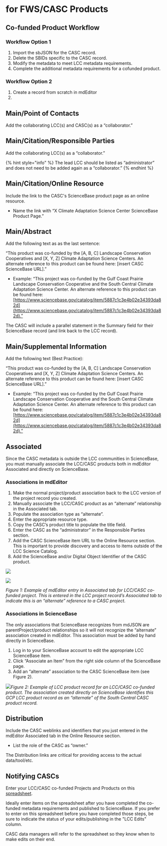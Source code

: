 # for FWS/CASC Products

## 

## Co-funded Product Workflow

### Workflow Option 1

1. Import the sbJSON for the CASC record.
2. Delete the SBIDs specific to the CASC record.
3. Modify the metadata to meet LCC metadata requirements.
4. Complete the additional metadata requirements for a cofunded product.

### Workflow Option 2

1. Create a record from scratch in mdEditor
2. 
## Main/Point of Contacts

Add the collaborating LCC\(s\) and CASC\(s\) as a “collaborator.”

## Main/Citation/Responsible Parties

Add the collaborating LCC\(s\) as a “collaborator.”

{% hint style="info" %}
The lead LCC should be listed as “administrator” and does not need to be added again as a “collaborator.”
{% endhint %}

## Main/Citation/Online Resource

Include the link to the CASC's ScienceBase product page as an online resource.

* Name the link with “X Climate Adaptation Science Center ScienceBase Product Page.”

## Main/Abstract

Add the following text as as the last sentence:

“This product was co-funded by the \[A, B, C\] Landscape Conservation Cooperatives and \[X, Y, Z\] Climate Adaptation Science Centers. An alternate reference to this product can be found here: \[insert CASC ScienceBase URL\].”

* Example: “This project was co-funded by the Gulf Coast Prairie Landscape Conservation Cooperative and the South Central Climate Adaptation Science Center. An alternate reference to this product can be found here: [https://www.sciencebase.gov/catalog/item/5887c1c3e4b02e34393da82d](https://www.sciencebase.gov/catalog/item/5887c1c3e4b02e34393da82d).”

The CASC will include a parallel statement in the Summary field for their ScienceBase record \(and link back to the LCC record\).

## Main/Supplemental Information

Add the following text \(Best Practice\):

“This product was co-funded by the \[A, B, C\] Landscape Conservation Cooperatives and \[X, Y, Z\] Climate Adaptation Science Centers. An alternate reference to this product can be found here: \[insert CASC ScienceBase URL\].”

* Example: “This project was co-funded by the Gulf Coast Prairie Landscape Conservation Cooperative and the South Central Climate Adaptation Science Center. An alternate reference to this product can be found here: [https://www.sciencebase.gov/catalog/item/5887c1c3e4b02e34393da82d](https://www.sciencebase.gov/catalog/item/5887c1c3e4b02e34393da82d).”

## Associated

Since the CASC metadata is outside the LCC communities in ScienceBase, you must manually associate the LCC/CASC products both in mdEditor Associated and directly on ScienceBase.

### Associations in mdEditor

1. Make the normal project/product association back to the LCC version of the project record you created.
2. Manually associate the LCC/CASC product as an “alternate” relationship in the Associated tab.
3. Populate the association type as “alternate”.
4. Enter the appropriate resource type.
5. Copy the CASC’s product title to populate the title field.
6. Enter the CASC as the “administrator” in the Responsible Parties section.
7. Add the CASC ScienceBase item URL to the Online Resource section. This is important to provide discovery and access to items outside of the LCC Science Catalog.
8. Add the ScienceBase and/or Digital Object Identifier of the CASC product.

![](https://lh5.googleusercontent.com/4EADVJYG-c8gq2il2fU-ttIyN7ly3IxNBpO_eIxQ9DGHzFGZzQcdUpPV5M4DgP6-GVj44iFOWzberaOTSSoHcjVklZExfx8-GUtYMlT5UaZrnKorcKqQqZdD0o7Z8y6lH7XGudjz)

![](https://lh4.googleusercontent.com/DTpBB7E9FNNuJsQZbdlMUeaZvUyynlp4k1bI_kxF4suv7pvLb_AmBXZx5AJkGzdPwmFNRdYZ0keeWyudeFn7-4i7Jt-YGSq_j3ZrOTyQ_R-nUMzCTunOoi3-QPS7nfvVxoG_9561)

_Figure 1: Example of mdEditor entry in Associated tab for LCC/CASC co-funded project. This is entered in the LCC project record’s Associated tab to indicate this is an “alternate” reference to a CASC project._

### Associations in ScienceBase

The only associations that ScienceBase recognizes from mdJSON are parentProject/product relationships so it will not recognize the “alternate” association created in mdEditor. This association must be added by hand directly in ScienceBase.

1. Log in to your ScienceBase account to edit the appropriate LCC ScienceBase item. 
2. Click “Associate an Item” from the right side column of the ScienceBase page. 
3. Add an “alternate” association to the CASC ScienceBase item \(see Figure 2\).

![](https://lh3.googleusercontent.com/Y-WE_OLGwFwOsKRuYWCH4-PEBFF26VqhLpmJmbUIItDxpHMKZWDzDsASf8fK5Wz8auONqa97fi5Yw5VK2VfEIOkJfRTzVugHpEFOc2rNrJX83G06vL7eEYqzatSrsDXbGJ_NDAub)_Figure 2: Example of LCC product record for an LCC/CASC co-funded product. The association created directly on ScienceBase identifies this GCP LCC product record as an “alternate” of the South Central CASC product record._

## Distribution

Include the CASC weblinks and identifiers that you just entered in the mdEditor Associated tab in the Online Resource section.

* List the role of the CASC as “owner.” 

The Distribution links are critical for providing access to the actual data/tool/etc.

## Notifying CASCs

Enter your LCC/CASC co-funded Projects and Products on this [spreadsheet](https://docs.google.com/spreadsheets/d/1WBFGslnaqxlbcIJ-LmH4kRvobLkH166y58UpWw03rc8/edit?usp=sharing).

Ideally enter items on the spreadsheet after you have completed the co-funded metadata requirements and published to ScienceBase. If you prefer to enter on this spreadsheet before you have completed those steps, be sure to indicate the status of your edits/publishing in the "LCC Edits" column.

CASC data managers will refer to the spreadsheet so they know when to make edits on their end.

